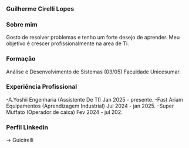 ### Guilherme Cirelli Lopes 
### Sobre mim
Gosto de resolver problemas e tenho um forte desejo de aprender. Meu objetivo é crescer profissionalmente na area de Ti.
### Formação
Análise e Desenvolvimento de Sistemas (03/05)
Faculdade Unicesumar.
### Experiência Profissional        
-A.Yoshii Engenharia (Assistente De TI) Jan 2025 - presente.
-Fast Ariam Equipamentos (Aprendizagem Industrial) Jul 2024 - jan 2025.
-Super Muffato (Operador de caixa) Fev 2024 - jul 202.
### Perfil Linkedin 
-> Guicirelli